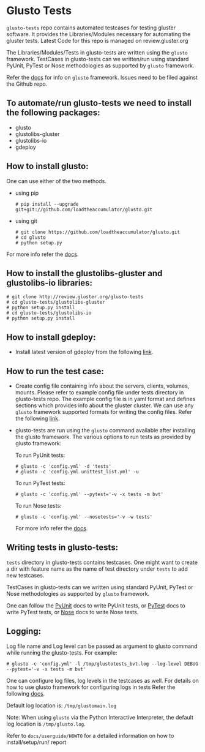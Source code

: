 # Glusto Tests

`glusto-tests` repo contains automated testcases for testing gluster software.
It provides the Libraries/Modules necessary for automating the gluster tests.
Latest Code for this repo is managed on review.gluster.org

The Libraries/Modules/Tests in glusto-tests are written using the `glusto`
framework. TestCases in glusto-tests can we written/run using standard
PyUnit, PyTest or Nose methodologies as supported by `glusto` framework.

Refer the [docs](http://glusto.readthedocs.io/en/latest/) for info on `glusto`
framework.
Issues need to be filed against the Github repo.

To automate/run glusto-tests we need to install the following packages:
---------------------------------------------------------------------
-   glusto
-   glustolibs-gluster
-   glustolibs-io
-   gdeploy

How to install glusto:
----------------------
One can use either of the two methods.
-   using pip

        # pip install --upgrade git+git://github.com/loadtheaccumulator/glusto.git

-   using git

        # git clone https://github.com/loadtheaccumulator/glusto.git
        # cd glusto
        # python setup.py

For more info refer the [docs](http://glusto.readthedocs.io/en/latest/userguide/install.html).

How to install the glustolibs-gluster and glustolibs-io libraries:
-----------------------------------------------------------------
    # git clone http://review.gluster.org/glusto-tests
    # cd glusto-tests/glustolibs-gluster
    # python setup.py install
    # cd glusto-tests/glustolibs-io
    # python setup.py install

How to install gdeploy:
-----------------------
-   Install latest version of gdeploy from the following [link](https://copr.fedorainfracloud.org/coprs/sac/gdeploy/package/gdeploy/).

How to run the test case:
-------------------------
-   Create config file containing info about the servers, clients, volumes,
    mounts. Please refer to example config file under tests directory in
    glusto-tests repo. The example config file is in yaml format and
    defines sections which provides info about the gluster cluster.
    We can use any `glusto` framework supported formats for writing the
    config files.
    Refer the following [link](http://glusto.readthedocs.io/en/latest/userguide/configurable.html).

-   glusto-tests are run using the `glusto` command available after installing
    the glusto framework. The various options to run tests as provided by
    glusto framework:

    To run PyUnit tests:
    
        # glusto -c 'config.yml' -d 'tests'
        # glusto -c 'config.yml unittest_list.yml' -u

    To run PyTest tests:
    
        # glusto -c 'config.yml' --pytest='-v -x tests -m bvt'

    To run Nose tests:
    
        # glusto -c 'config.yml' --nosetests='-v -w tests'

    For more info refer the [docs](http://glusto.readthedocs.io/en/latest/userguide/glusto.html#options-for-running-unit-tests).

Writing tests in glusto-tests:
------------------------------
`tests` directory in glusto-tests contains testcases. One might want to create
a dir with feature name as the name of test directory under `tests` to add
new testcases.

TestCases in glusto-tests can we written using standard PyUnit, PyTest or Nose
methodologies as supported by `glusto` framework.

One can follow the [PyUnit](http://glusto.readthedocs.io/en/latest/userguide/unittest.html) docs to write PyUnit tests,
or [PyTest](http://glusto.readthedocs.io/en/latest/userguide/pytest.html) docs to write PyTest tests,
or [Nose](http://glusto.readthedocs.io/en/latest/userguide/nosetests.html) docs to write Nose tests.

Logging:
--------
Log file name and Log level can be passed as argument to glusto command while
running the glusto-tests. For example:

    # glusto -c 'config.yml' -l /tmp/glustotests_bvt.log --log-level DEBUG --pytest='-v -x tests -m bvt'

One can configure log files, log levels in the testcases as well. For details
on how to use glusto framework for configuring logs in tests Refer the following [docs](http://glusto.readthedocs.io/en/latest/userguide/loggable.html).

Default log location is: `/tmp/glustomain.log`

Note: When using `glusto` via the Python Interactive Interpreter,
the default log location is `/tmp/glusto.log`.

Refer to `docs/userguide/HOWTO` for a detailed information
on how to install/setup/run/ report

